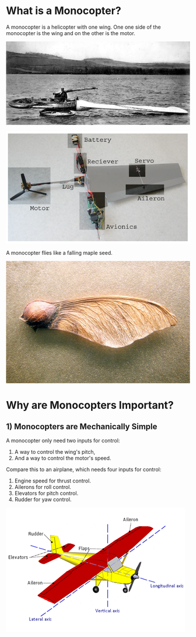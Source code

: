 # What is a Monocopter?

A monocopter is a helicopter with one wing.
One one side of the monocopter is the wing
and on the other is the motor.

![Picture](old_monocopter.jpg)

![Picture](Monocopter_Diag.png)

A monocopter flies like a falling maple seed.

![picture](maple-seed.jpg)

# Why are Monocopters Important?

## 1) Monocopters are Mechanically Simple

A monocopter only need two inputs for control:

1. A way to control the wing's pitch,
2. And a way to control the motor's speed.

Compare this to an airplane, which needs four inputs for control:

1. Engine speed for thrust control.
2. Ailerons for roll control.
3. Elevators for pitch control.
4. Rudder for yaw control.

![picture](airplane-controls.gif)

